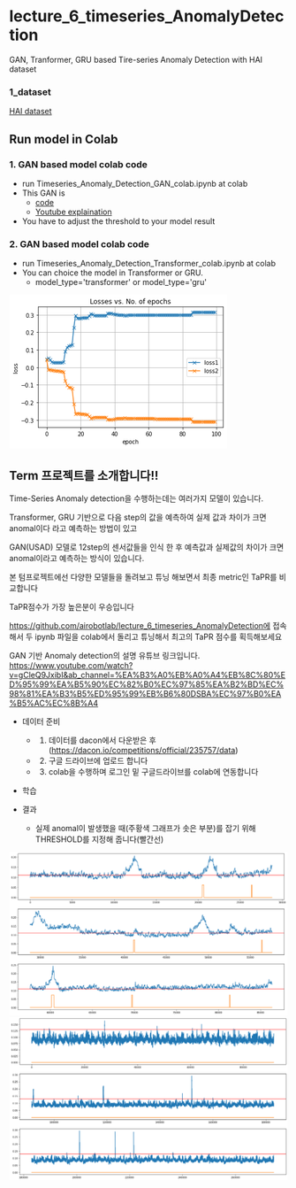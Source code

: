 # lecture_6_timeseries_AnomalyDetection
GAN, Tranformer, GRU based Tire-series Anomaly Detection with HAI dataset


### 1_dataset
[HAI dataset](https://dacon.io/competitions/official/235757/data)

## Run model in Colab
### 1. GAN based model colab code
- run Timeseries_Anomaly_Detection_GAN_colab.ipynb at colab
- This GAN is 
  - [code](https://github.com/manigalati/usad)
  - [Youtube explaination](https://www.youtube.com/watch?v=gCleQ9JxibI&ab_channel=%EA%B3%A0%EB%A0%A4%EB%8C%80%ED%95%99%EA%B5%90%EC%82%B0%EC%97%85%EA%B2%BD%EC%98%81%EA%B3%B5%ED%95%99%EB%B6%80DSBA%EC%97%B0%EA%B5%AC%EC%8B%A4)
- You have to adjust the threshold to your model result


### 2. GAN based model colab code
- run Timeseries_Anomaly_Detection_Transformer_colab.ipynb at colab
- You can choice the model in Transformer or GRU.
  - model_type='transformer' or model_type='gru'

<img src="fig/gan_model_result.png">


## Term 프로젝트를 소개합니다!!

Time-Series Anomaly detection을 수행하는데는 여러가지 모델이 있습니다.

Transformer, GRU 기반으로 다음 step의 값을 예측하여 실제 값과 차이가 크면 anomal이다 라고 예측하는 방법이 있고

GAN(USAD) 모델로 12step의 센서값들을 인식 한 후 예측값과 실제값의 차이가 크면 anomal이라고 예측하는 방식이 있습니다.

본 텀프로젝트에선 다양한 모델들을 돌려보고 튜닝 해보면서 최종 metric인 TaPR를 비교합니다

TaPR점수가 가장 높은분이 우승입니다

https://github.com/airobotlab/lecture_6_timeseries_AnomalyDetection에 접속해서 두 ipynb 파일을 colab에서 돌리고 튜닝해서 최고의 TaPR 점수를 획득해보세요

GAN 기반 Anomaly detection의 설명 유튜브 링크입니다.
https://www.youtube.com/watch?v=gCleQ9JxibI&ab_channel=%EA%B3%A0%EB%A0%A4%EB%8C%80%ED%95%99%EA%B5%90%EC%82%B0%EC%97%85%EA%B2%BD%EC%98%81%EA%B3%B5%ED%95%99%EB%B6%80DSBA%EC%97%B0%EA%B5%AC%EC%8B%A4

- 데이터 준비
  - 1) 데이터를 dacon에서 다운받은 후(https://dacon.io/competitions/official/235757/data)
  - 2) 구글 드라이브에 업로드 합니다
  - 3) colab을 수행하며 로그인 밑 구글드라이브를 colab에 연동합니다

- 학습

- 결과
  - 실제 anomal이 발생했을 때(주황색 그래프가 솟은 부분)를 잡기 위해 THRESHOLD를 지정해 줍니다(빨간선)
<img src="fig/gan_result_graph.png">
<img src="fig/test_result.png">
